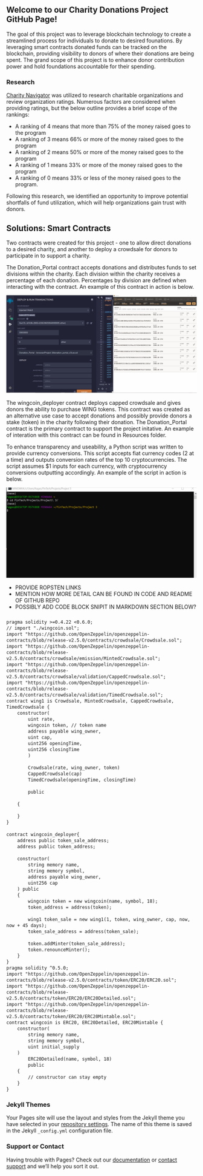 ## Welcome to our Charity Donations Project GitHub Page!

The goal of this project was to leverage blockchain technology to create a streamlined process for individuals to donate to desired founations.  By leveraging smart contracts donated funds can be tracked on the blockchain, providing visibility to donors of where their donations are being spent.  The grand scope of this project is to enhance donor contribution power and hold foundations accountable for their spending. 

### Research

[Charity Navigator](https://www.charitynavigator.org) was utilized to research charitable organizations and review organization ratings.  Numerous factors are considered when providing ratings, but the below outline provides a brief scope of the rankings:

  - A ranking of 4 means that more than 75% of the money raised goes to the program
  - A ranking of 3 means 66% or more of the money raised goes to the program
  - A ranking of 2 means 50% or more of the money raised goes to the program
  - A ranking of 1 means 33% or more of the money raised goes to the program
  - A ranking of 0 means 33% or less of the money raised goes to the program.
  
Following this research, we identified an opportunity to improve potential shortfalls of fund utilization, which will help organizations gain trust with donors. 

## Solutions: Smart Contracts
Two contracts were created for this project - one to allow direct donations to a desired charity, and another to deploy a crowdsale for donors to participate in to support a charity. 

The Donation_Portal contract accepts donations and distributes funds to set divisions within the charity.  Each division within the charity receives a percentage of each donation.  Percentages by division are defined when interacting with the contract.  An example of this contract in action is below.  

![Deposit Demo](depositCONTRACT.gif)

The wingcoin_deployer contract deploys capped crowdsale and gives donors the ability to purchase WING tokens.  This contract was created as an alternative use case to accept donations and possibly provide donors a stake (token) in the charity following their donation.  The Donation_Portal contract is the primary contract to support the project initative. An example of interation with this contract can be found in Resources folder. 

To enhance transparency and useability, a Python script was written to provide currency conversions.  This script accepts fiat currency codes (2 at a time) and outputs conversion rates of the top 10 cryptocurrencies.  The script assumes $1 inputs for each currency, with cryptocurrency conversions outputting accordingly.  An example of the script in action is below. 

![Currency Conversions](conversions_python2.gif)


- PROVIDE ROPSTEN LINKS
- MENTION HOW MORE DETAIL CAN BE FOUND IN CODE AND README OF GITHUB REPO
- POSSIBLY ADD CODE BLOCK SNIPIT IN MARKDOWN SECTION BELOW?



### 

```
pragma solidity >=0.4.22 <0.6.0;
// import "./wingcoin.sol";
import "https://github.com/OpenZeppelin/openzeppelin-contracts/blob/release-v2.5.0/contracts/crowdsale/Crowdsale.sol";
import "https://github.com/OpenZeppelin/openzeppelin-contracts/blob/release-v2.5.0/contracts/crowdsale/emission/MintedCrowdsale.sol";
import "https://github.com/OpenZeppelin/openzeppelin-contracts/blob/release-v2.5.0/contracts/crowdsale/validation/CappedCrowdsale.sol";
import "https://github.com/OpenZeppelin/openzeppelin-contracts/blob/release-v2.5.0/contracts/crowdsale/validation/TimedCrowdsale.sol";
contract wing1 is Crowdsale, MintedCrowdsale, CappedCrowdsale, TimedCrowdsale {
    constructor( 
        uint rate,
        wingcoin token, // token name
        address payable wing_owner,
        uint cap,
        uint256 openingTime,
        uint256 closingTime
        )
        
        Crowdsale(rate, wing_owner, token)
        CappedCrowdsale(cap)
        TimedCrowdsale(openingTime, closingTime)
        
        public
        
    {
        
    }
}
    
contract wingcoin_deployer{
    address public token_sale_address;
    address public token_address;
    
    constructor(
        string memory name,
        string memory symbol,
        address payable wing_owner,
        uint256 cap
    ) public
    {
        wingcoin token = new wingcoin(name, symbol, 18);
        token_address = address(token);
        
        wing1 token_sale = new wing1(1, token, wing_owner, cap, now, now + 45 days);
        token_sale_address = address(token_sale);
        
        token.addMinter(token_sale_address);
        token.renounceMinter();
    }
}
pragma solidity ^0.5.0;
import "https://github.com/OpenZeppelin/openzeppelin-contracts/blob/release-v2.5.0/contracts/token/ERC20/ERC20.sol";
import "https://github.com/OpenZeppelin/openzeppelin-contracts/blob/release-v2.5.0/contracts/token/ERC20/ERC20Detailed.sol";
import "https://github.com/OpenZeppelin/openzeppelin-contracts/blob/release-v2.5.0/contracts/token/ERC20/ERC20Mintable.sol";
contract wingcoin is ERC20, ERC20Detailed, ERC20Mintable {
    constructor(
        string memory name,
        string memory symbol,
        uint initial_supply
    )
        ERC20Detailed(name, symbol, 18)
        public
    {
        // constructor can stay empty
    }
}
```


### Jekyll Themes

Your Pages site will use the layout and styles from the Jekyll theme you have selected in your [repository settings](https://github.com/hageslel/Charity-Donations-on-Blockchain/settings). The name of this theme is saved in the Jekyll `_config.yml` configuration file.

### Support or Contact

Having trouble with Pages? Check out our [documentation](https://docs.github.com/categories/github-pages-basics/) or [contact support](https://support.github.com/contact) and we’ll help you sort it out.
